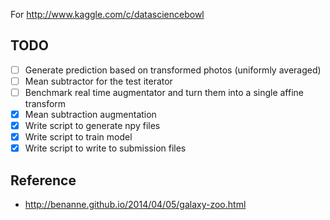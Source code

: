 For http://www.kaggle.com/c/datasciencebowl

## TODO

- [ ] Generate prediction based on transformed photos (uniformly averaged)
- [ ] Mean subtractor for the test iterator
- [ ] Benchmark real time augmentator and turn them into a single affine transform
- [x] Mean subtraction augmentation
- [x] Write script to generate npy files
- [x] Write script to train model
- [x] Write script to write to submission files

## Reference

- http://benanne.github.io/2014/04/05/galaxy-zoo.html
